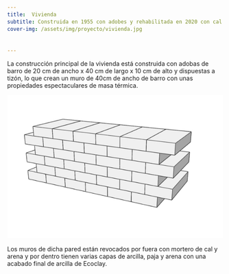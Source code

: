```yaml
---
title:  Vivienda
subtitle: Construida en 1955 con adobes y rehabilitada en 2020 con cal y mucho amor
cover-img: /assets/img/proyecto/vivienda.jpg


---
```


La construcción principal de la vivienda está construida con adobas de barro de 20 cm de ancho x 40 cm de largo x 10 cm de alto y dispuestas a tizón, lo que crean un muro de 40cm de ancho de barro con unas propiedades espectaculares de masa térmica.

<img class=img1 src="/assets/img//proyecto/tizon.jpg"/>

Los muros de dicha pared están revocados por fuera con mortero de cal y arena y por dentro tienen varias capas de arcilla, paja y arena con una acabado final de arcilla de Ecoclay.






